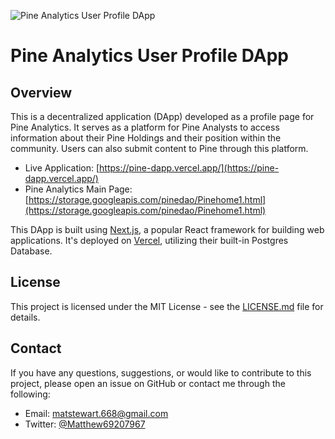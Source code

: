 ![Pine Analytics User Profile DApp](IMAGE_URL)

# Pine Analytics User Profile DApp

## Overview

This is a decentralized application (DApp) developed as a profile page for Pine Analytics. It serves as a platform for Pine Analysts to access information about their Pine Holdings and their position within the community. Users can also submit content to Pine through this platform.

- Live Application: [https://pine-dapp.vercel.app/](https://pine-dapp.vercel.app/)
- Pine Analytics Main Page: [https://storage.googleapis.com/pinedao/Pinehome1.html](https://storage.googleapis.com/pinedao/Pinehome1.html)

This DApp is built using [Next.js](https://nextjs.org/), a popular React framework for building web applications. It's deployed on [Vercel](https://vercel.com/), utilizing their built-in Postgres Database.

## License

This project is licensed under the MIT License - see the [LICENSE.md](LICENSE.md) file for details.

## Contact

If you have any questions, suggestions, or would like to contribute to this project, please open an issue on GitHub or contact me through the following:

- Email: matstewart.668@gmail.com
- Twitter: [@Matthew69207967](https://twitter.com/Matthew69207967)
